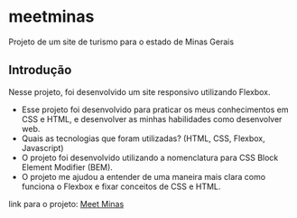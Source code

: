 # meetminas
 Projeto de um site de turismo para o estado de Minas Gerais
## Introdução
Nesse projeto, foi desenvolvido um site responsivo utilizando Flexbox.

* Esse projeto foi desenvolvido para praticar os meus conhecimentos em CSS e HTML, e desenvolver as minhas habilidades como desenvolver web.
* Quais as  tecnologias que foram utilizadas? (HTML, CSS, Flexbox, Javascript)
* O projeto foi desenvolvido utilizando a nomenclatura para CSS Block Element Modifier (BEM).
* O projeto me ajudou a entender de uma maneira mais clara como funciona o Flexbox e fixar conceitos de CSS e HTML.

link para o projeto: [Meet Minas](https://meetminas.netlify.app/)
